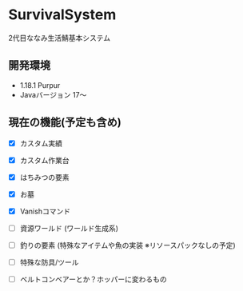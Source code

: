 # SurvivalSystem
2代目ななみ生活鯖基本システム

## 開発環境
- 1.18.1 Purpur
- Javaバージョン 17～

## 現在の機能(予定も含め)
- [x] カスタム実績
- [x] カスタム作業台
- [x] はちみつの要素
- [x] お墓
- [x] Vanishコマンド

- [ ] 資源ワールド (ワールド生成系)
- [ ] 釣りの要素 (特殊なアイテムや魚の実装 ※リソースパックなしの予定)
- [ ] 特殊な防具/ツール
- [ ] ベルトコンベアーとか？ホッパーに変わるもの